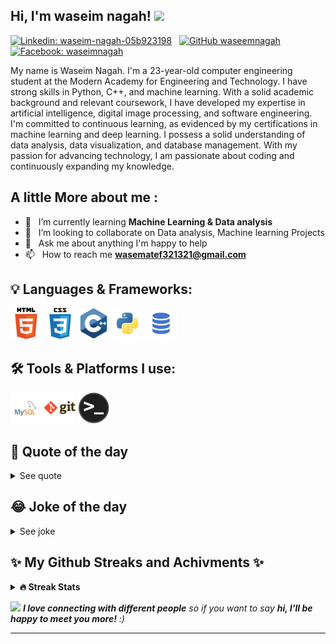 ## Hi, I'm waseim nagah! <img src="https://media.giphy.com/media/hvRJCLFzcasrR4ia7z/giphy.gif" width="28">


[![Linkedin: waseim-nagah-05b923198](https://img.shields.io/badge/-waseimnagah-blue?style=flat-square&logo=Linkedin&logoColor=white&link=https://www.linkedin.com/in/waseim-nagah-05b923198/)](https://www.linkedin.com/in/waseim-nagah-05b923198/)
&nbsp;
[![GitHub waseemnagah](https://img.shields.io/github/followers/waseemnagah?label=follow&style=social)](https://github.com/waseemnagah)
[![Facebook: waseimnagah](https://img.shields.io/badge/-waseimnagah-blue?style=flat-square&logo=Facebook&logoColor=white&link=https://www.facebook.com/waseimnagah/)](https://www.facebook.com/waseimnagah/)


My name is Waseim Nagah. I'm a 23-year-old computer engineering student at the Modern Academy for Engineering and Technology. I have strong skills in Python, C++, and machine learning. With a solid academic background and relevant coursework, I have developed my expertise in artificial intelligence, digital image processing, and software engineering. I'm committed to continuous learning, as evidenced by my certifications in machine learning and deep learning. I possess a solid understanding of data analysis, data visualization, and database management. With my passion for advancing technology, I am passionate about coding and continuously expanding my knowledge.


## A little More about me :

<!-- - 🔭 &nbsp; I’m currently working on my [Youtube Channel](https://www.youtube.com/channel/UCC4vwxeLB7id80azkciD8DQ?view_as=public) -->
- 🌱 &nbsp; I’m currently learning **Machine Learning & Data analysis** 
- 👯 &nbsp; I’m looking to collaborate on Data analysis, Machine learning Projects 
- 💬 &nbsp; Ask me about anything I'm happy to help 
- 📫 &nbsp; How to reach me **wasematef321321@gmail.com**

## 💡 Languages & Frameworks:

<code><img height="50" src="https://raw.githubusercontent.com/github/explore/80688e429a7d4ef2fca1e82350fe8e3517d3494d/topics/html/html.png" alt="HTML" title="HTML"></code>
<code><img height="50" src="https://raw.githubusercontent.com/github/explore/80688e429a7d4ef2fca1e82350fe8e3517d3494d/topics/css/css.png" alt="CSS" title="CSS"></code>
<code><img height="50" src="https://raw.githubusercontent.com/github/explore/80688e429a7d4ef2fca1e82350fe8e3517d3494d/topics/cpp/cpp.png" alt="CPP" title="CPP"></code>
<code><img height="50" src="https://raw.githubusercontent.com/github/explore/80688e429a7d4ef2fca1e82350fe8e3517d3494d/topics/python/python.png" alt="Python" title="Python"></code>
<code><img height="50" src="https://raw.githubusercontent.com/github/explore/80688e429a7d4ef2fca1e82350fe8e3517d3494d/topics/sql/sql.png" alt="SQL" title="SQL"></code>

## 🛠️ Tools & Platforms I use:
<code><img height="50" src="https://raw.githubusercontent.com/github/explore/80688e429a7d4ef2fca1e82350fe8e3517d3494d/topics/mysql/mysql.png" alt="MySQL" title="MySQL"></code>
<code><img height="50" src="https://raw.githubusercontent.com/github/explore/80688e429a7d4ef2fca1e82350fe8e3517d3494d/topics/git/git.png" alt="Git" title="Git"></code>
<code><img height="50" src="https://raw.githubusercontent.com/github/explore/80688e429a7d4ef2fca1e82350fe8e3517d3494d/topics/terminal/terminal.png" alt="Terminal" title="Terminal"></code>

## 💭 Quote of the day
<details>
  <summary>See quote</summary>
  
  ![quotes card](https://quotes-github-readme.vercel.app/api?type=horizontal&theme=normal)
</details>

## 😂 Joke of the day
<details>
  <summary>See joke</summary>
  
  ![Jokes Card](https://readme-jokes.vercel.app/api?&theme=normal)

</details>

## ✨ My Github Streaks and Achivments ✨
<details>
  <summary><b>🔥 Streak Stats </b></summary>

  ![waseim's github stats](https://github-readme-stats.vercel.app/api?username=waseemnagah&show_icons=true&theme=normal)

  ![waseim's github streak](https://github-readme-streak-stats.herokuapp.com/?user=waseemnagah&show_icons=true&theme=normal)

</details>

<img src="https://media.giphy.com/media/LnQjpWaON8nhr21vNW/giphy.gif" width="60"> <em><b>I love connecting with different people</b> so if you want to say <b>hi, I'll be happy to meet you more!</b> :)</em>

---
